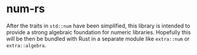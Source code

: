 # num-rs

After the traits in `std::num` have been simplified, this library is intended to 
provide a strong algebraic foundation for numeric libraries. Hopefully this will
be then be bundled with Rust in a separate module like `extra::num` or
`extra::algebra`.
